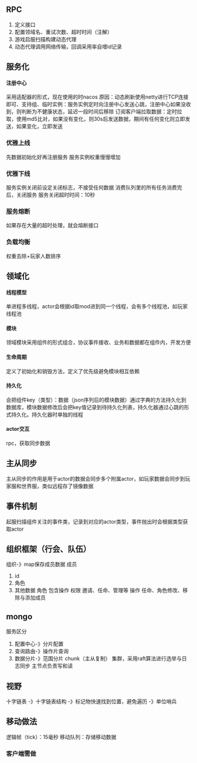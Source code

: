 ##
## RPC
1. 定义接口
2. 配置领域名、重试次数、超时时间（注解）
3. 游戏启服扫描构建动态代理
4. 动态代理调用网络传输，回调采用率自增id记录

## 服务化
#### 注册中心
采用适配器的形式，现在使用的时nacos
原因：动态刷新使用netty进行TCP连接即可、支持组、临时实例：服务实例定时向注册中心发送心跳，注册中心如果没收到，则判断为不健康状态，延迟一段时间后移除
订阅客户端拉取数据：定时拉取，使用md5比对，如果没有变化，则30s后发送数据，期间有任何变化则立即发送，如果变化，立即发送
### 优雅上线
先数据初始化好再注册服务
服务实例权重慢慢增加
### 优雅下线
服务实例关闭前设定关闭标志，不接受任何数据
消费队列里的所有任务消费完后，关闭服务
服务关闭超时时间：10秒
### 服务熔断
如果存在大量的超时处理，就会熔断接口
### 负载均衡
权重去除+玩家人数排序
## 领域化
#### 线程模型
单进程多线程，actor会根据id取mod进到同一个线程，会有多个线程池，如玩家线程池
#### 模块
领域模块采用组件的形式组合，协议事件接收、业务和数据都在组件内，开发方便
#### 生命周期
定义了初始化和销毁方法，定义了优先级避免模块相互依赖
#### 持久化
会把组件key（类型）：数据（json序列后的模块数据）通过字典的方法持久化到数据库，模块数据修改后会把key值记录到待持久化列表，持久化器通过心跳的形式持久化。持久化器时单独的线程
#### actor交互
rpc，获取同步数据
## 主从同步
主从同步的作用是用于actor的数据会同步多个附属actor，如玩家数据会同步到玩家服和世界服，类似远程存了镜像数据
## 事件机制
起服扫描组件关注的事件类，记录到对应的actor类型，事件抛出时会根据类型获取actor
## 组织框架（行会、队伍）
组织-》map保存成员数据
成员
1. id
2. 角色
3. 其他数据
角色
	包含操作
权限
	邀请、任命、管理等
操作
	任命、角色修改、移除与添加成员
## mongo
服务区分
1. 配置中心-》分片配置
2. 查询路由-》操作片查询
3. 数据分片-》范围分片
chunk（主从复制）
集群，采用raft算法进行选举与日志同步
主节点负责写和读
## 视野
十字链表
-》十字链表结构
-》标记物快速找到位置，避免遍历
-》单位哨兵
## 移动做法
逻辑帧（tick）：15毫秒
移动队列：存储移动数据
### 客户端需做

